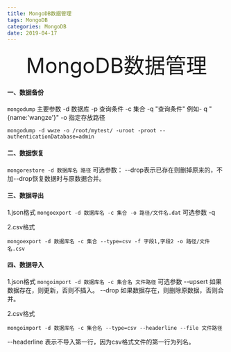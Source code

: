 ```yaml
---
title: MongoDB数据管理
tags: MongoDB
categories: MongoDB
date: 2019-04-17
---
```


<div align='center' ><font size='70'>MongoDB数据管理</font></div>

#### 一、数据备份 ####

`mongodump`
主要参数
-d 数据库
-p 查询条件
-c 集合
-q "查询条件"  例如- q "{name:'wangze'}"
-o 指定存放路径

```shell
mongodump -d wwze -o /root/mytest/ -uroot -proot --authenticationDatabase=admin
```

#### 二、数据恢复 ####
`mongorestore -d 数据库名 路径`
可选参数： --drop表示已存在则删掉原来的，不加--drop恢复数据时与原数据合并。

#### 三、数据导出 ####
1.json格式
`mongoexport -d 数据库名 -c 集合 -o 路径/文件名.dat`
可选参数 -q

2.csv格式

`mongoexport -d 数据库名 -c 集合 --type=csv -f 字段1,字段2 -o 路径/文件名.csv`

#### 四、数据导入 ####
1.json格式
`mongoimport -d 数据库名 -c 集合名 文件路径`
可选参数
--upsert  如果数据存在，则更新，否则不插入。
--drop 如果数据存在，则删除原数据，否则合并。

2.csv格式

`mongoimport -d 数据库名 -c 集合名 --type=csv --headerline --file 文件路径`

--headerline 表示不导入第一行，因为csv格式文件的第一行为列名。
